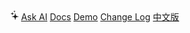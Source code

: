 <body>
  <nav>
    <a id="ask-ai"
      data-endpoint="https://9b767964ir.us.aircode.run/ask"
      href="###"
      data-predefined-questions="
        How can I get started with spritejs?
        How can I use spritejs to draw a circle?
        How can I use spritejs in web worker?
        How can I use spritejs to draw 3D objects?
      "
      ><svg class="icon" viewBox="0 0 12 14" fill="currentColor" style="height:1rem;margin-right:.2rem"><path fill-rule="evenodd" clip-rule="evenodd" d="M6.61655 13.3474C6.69072 13.3474 6.75047 13.3232 6.7958 13.2749C6.84525 13.2306 6.87616 13.1721 6.88852 13.0996C6.97094 12.4628 7.0616 11.9269 7.1605 11.4916C7.26352 11.0564 7.39951 10.6997 7.56847 10.4216C7.73742 10.1435 7.96202 9.92194 8.24223 9.75671C8.52245 9.59147 8.88099 9.46454 9.31782 9.37581C9.7587 9.28313 10.2986 9.20257 10.9373 9.13407C11.0156 9.12598 11.0774 9.09776 11.1227 9.04939C11.1722 9.00103 11.1969 8.94061 11.1969 8.86806C11.1969 8.79552 11.1722 8.7351 11.1227 8.68674C11.0774 8.63837 11.0156 8.61015 10.9373 8.60206C10.2986 8.53356 9.7587 8.45498 9.31782 8.36634C8.88099 8.27366 8.52245 8.1447 8.24223 7.97946C7.96202 7.81424 7.73742 7.59259 7.56847 7.31452C7.39951 7.03646 7.26352 6.6798 7.1605 6.24456C7.0616 5.80932 6.97094 5.27132 6.88852 4.63056C6.87616 4.56205 6.84525 4.50563 6.7958 4.4613C6.75047 4.41293 6.69072 4.38876 6.61655 4.38876C6.54237 4.38876 6.48056 4.41293 6.4311 4.4613C6.38578 4.50563 6.35693 4.56205 6.34456 4.63056C6.26627 5.27132 6.17561 5.80932 6.07259 6.24456C5.97369 6.6798 5.8377 7.03646 5.66462 7.31452C5.49566 7.59259 5.27108 7.81424 4.99086 7.97946C4.71064 8.1447 4.35212 8.27366 3.91531 8.36634C3.4785 8.45498 2.93866 8.53356 2.2958 8.60206C2.21751 8.61015 2.15363 8.63837 2.10418 8.68674C2.05473 8.7351 2.03001 8.79552 2.03001 8.86806C2.03001 8.94061 2.05473 9.00103 2.10418 9.04939C2.15363 9.09776 2.21751 9.12598 2.2958 9.13407C2.93454 9.21462 3.47231 9.30533 3.90913 9.4061C4.34594 9.50283 4.70239 9.63175 4.97849 9.79294C5.25871 9.95413 5.48331 10.1718 5.65226 10.4458C5.82122 10.7158 5.95721 11.0664 6.06023 11.4976C6.16325 11.9288 6.25802 12.4628 6.34456 13.0996C6.35693 13.1721 6.38578 13.2306 6.4311 13.2749C6.48056 13.3232 6.54237 13.3474 6.61655 13.3474ZM2.65431 7.00622C2.70377 7.00622 2.74498 6.9901 2.77795 6.95787C2.81091 6.92563 2.82945 6.88734 2.83358 6.84301C2.88714 6.46016 2.94072 6.16396 2.99429 5.9544C3.04786 5.74081 3.13234 5.58163 3.24773 5.47685C3.36311 5.36804 3.53412 5.28341 3.76078 5.22296C3.98742 5.16251 4.30267 5.094 4.70652 5.01744C4.81366 5.00131 4.86723 4.94287 4.86723 4.84212C4.86723 4.79377 4.85074 4.75548 4.81778 4.72727C4.78893 4.69503 4.75185 4.67489 4.70652 4.66682C4.30267 4.6104 3.98536 4.556 3.7546 4.50361C3.52794 4.44719 3.35693 4.36458 3.24155 4.25576C3.13028 4.14293 3.04786 3.9777 2.99429 3.76008C2.94072 3.53843 2.88714 3.23417 2.83358 2.84729C2.82122 2.73848 2.76146 2.68408 2.65431 2.68408C2.54717 2.68408 2.48536 2.7405 2.46888 2.85334C2.42355 3.23215 2.3741 3.52836 2.32053 3.74195C2.26696 3.95553 2.18248 4.11673 2.06709 4.22554C1.95171 4.33032 1.77863 4.41293 1.54786 4.47339C1.32121 4.52981 1.00597 4.59428 0.602121 4.66682C0.494978 4.68698 0.441406 4.74541 0.441406 4.84212C0.441406 4.94287 0.503219 5.00131 0.626846 5.01744C1.02245 5.08594 1.33357 5.14841 1.56023 5.20483C1.791 5.26125 1.96201 5.34386 2.07328 5.45267C2.18454 5.56148 2.26696 5.72469 2.32053 5.94231C2.3741 6.1559 2.42355 6.45412 2.46888 6.83697C2.48536 6.9498 2.54717 7.00622 2.65431 7.00622ZM5.49773 3.08909C5.56366 3.08909 5.60487 3.05281 5.62135 2.98028C5.67493 2.67803 5.72643 2.45638 5.77589 2.31533C5.82534 2.17025 5.92217 2.06749 6.0664 2.00704C6.21064 1.94659 6.45377 1.88815 6.7958 1.83173C6.86998 1.81561 6.90707 1.77531 6.90707 1.71084C6.90707 1.6383 6.86998 1.598 6.7958 1.58993C6.45377 1.52949 6.21064 1.47105 6.0664 1.41463C5.92217 1.35418 5.82534 1.25343 5.77589 1.11238C5.72643 0.967306 5.67493 0.741626 5.62135 0.435348C5.60487 0.362808 5.56366 0.326538 5.49773 0.326538C5.42355 0.326538 5.38234 0.362808 5.3741 0.435348C5.31641 0.741626 5.26283 0.967306 5.21338 1.11238C5.16806 1.25343 5.07121 1.35418 4.92286 1.41463C4.77863 1.47105 4.5355 1.52949 4.19347 1.58993C4.11929 1.598 4.0822 1.6383 4.0822 1.71084C4.0822 1.77531 4.11929 1.81561 4.19347 1.83173C4.5355 1.88815 4.77863 1.94659 4.92286 2.00704C5.07121 2.06749 5.16806 2.17025 5.21338 2.31533C5.26283 2.45638 5.31641 2.67803 5.3741 2.98028C5.38234 3.05281 5.42355 3.08909 5.49773 3.08909Z"></path></svg>Ask AI</a>
    <a href="#/en/index">Docs</a>
    <a href="/demo" target="_blank">Demo</a>
    <a href="#/en/changelog" target="_blank">Change Log</a>
    <a href="#/zh-cn/index">中文版</a>
  </nav>
</body>